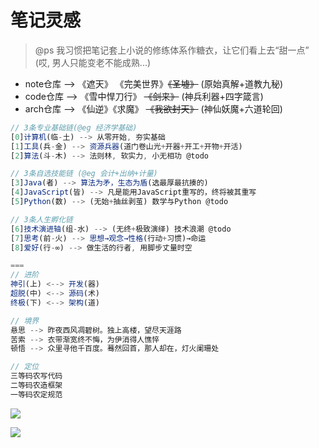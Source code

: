 # 笔记灵感

> @ps 我习惯把笔记套上小说的修练体系作糖衣，让它们看上去“甜一点” (哎, 男人只能变老不能成熟...)

- note仓库 --> 《遮天》 《完美世界》~~《圣墟》~~ (原始真解+道教九秘)
- code仓库 --> 《雪中悍刀行》 ~~《剑来》~~ (神兵利器+四字箴言) 
- arch仓库 --> 《仙逆》《求魔》 ~~《我欲封天》~~ (神仙妖魔+六道轮回) 

```js
// 3条专业基础链(@eg 经济学基础)
[0]计算机(临-土) --> 从零开始, 夯实基础
[1]工具(兵-金) --> 资源兵器(道门卷山光+开器+开工+开物+开活)
[2]算法(斗-木) --> 法则林, 软实力, 小无相功 @todo

// 3条自选技能链 (@eg 会计+出纳+计量)
[3]Java(者) --> 算法为矛，生态为盾(选最厚最抗揍的)
[4]JavaScript(皆) --> 凡是能用JavaScript重写的，终将被其重写
[5]Python(数) --> (无始+抽丝剥茧) 数学与Python @todo

// 3条人生孵化链
[6]技术演进轴(组-水) --> (无终+极致演绎) 技术浪潮 @todo
[7]思考(前-火) --> 思想→观念→性格(行动+习惯)→命运
[8]爱好(行-∞) --> 做生活的行者, 用脚步丈量时空

===
// 进阶 
神引(上) <--> 开发(器)
超脱(中) <--> 源码(术)
终极(下) <--> 架构(道)

// 境界 
悬思 --> 昨夜西风凋碧树。独上高楼，望尽天涯路
苦索 --> 衣带渐宽终不悔，为伊消得人憔悴
顿悟 --> 众里寻他千百度。蓦然回首，那人却在，灯火阑珊处

// 定位
三等码农写代码
二等码农造框架
一等码农定规范
```

![](https://luo0412.oss-cn-hangzhou.aliyuncs.com/static/images/fo/eight-zheng.png)

![](http://luo0412.oss-cn-hangzhou.aliyuncs.com/20210325/57a4068679264a78894342183fec6331.png)